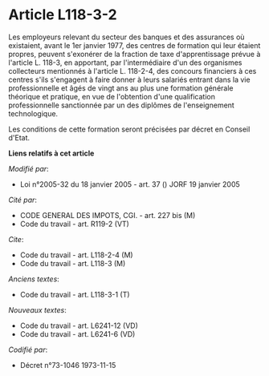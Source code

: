 # Article L118-3-2

Les employeurs relevant du secteur des banques et des assurances où existaient, avant le 1er janvier 1977, des centres de
formation qui leur étaient propres, peuvent s'exonérer de la fraction de taxe d'apprentissage prévue à l'article L. 118-3, en
apportant, par l'intermédiaire d'un des organismes collecteurs mentionnés à l'article L. 118-2-4, des concours financiers à
ces centres s'ils s'engagent à faire donner à leurs salariés entrant dans la vie professionnelle et âgés de vingt ans au plus
une formation générale théorique et pratique, en vue de l'obtention d'une qualification professionnelle sanctionnée par un
des diplômes de l'enseignement technologique.

Les conditions de cette formation seront précisées par décret en Conseil d'Etat.

**Liens relatifs à cet article**

_Modifié par_:

  - Loi n°2005-32 du 18 janvier 2005 - art. 37 () JORF 19 janvier 2005

_Cité par_:

  - CODE GENERAL DES IMPOTS, CGI. - art. 227 bis (M)
  - Code du travail - art. R119-2 (VT)

_Cite_:

  - Code du travail - art. L118-2-4 (M)
  - Code du travail - art. L118-3 (M)

_Anciens textes_:

  - Code du travail - art. L118-3-1 (T)

_Nouveaux textes_:

  - Code du travail - art. L6241-12 (VD)
  - Code du travail - art. L6241-6 (VD)

_Codifié par_:

  - Décret n°73-1046 1973-11-15

